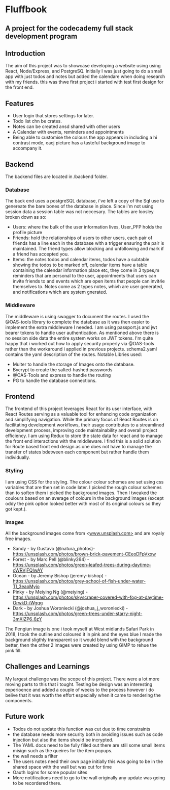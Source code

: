 ﻿# Fluffbook

## A project for the codecademy full stack development program

## Introduction

The aim of this project was to showcase developing a website using using React, Node/Express, and PostgreSQ. Initially I was just going to do a small app with just todos and notes but added the calendare when doing research with my friends. this was thwe first project i started with test first design for the front end.

## Features
* User login that stores settings for later. 
* Todo list chn be crates.
* Notes can be created ansd shared with other users
* A Calendar with events, reminders and appointments
* Being able to customise the colours the app appears in including a hi contrast mode, eacj picture has a tasteful background image to accompany it.

## Backend

The backend files are located in /backend folder. 

### Database

The back end uses a postgreSQL database, i've left a copy of the Sql use to genereate the bare bones of the database in place. Since i'm not using session data a session table was not neccesary. 
The tables are loosley broken down as so:

* Users: where the bulk of the user information lives, User_PFP holds the profile picture
* Friends: hold the relationships of users to other users, each pair of friends has a line each in the database with a trigger ensuring the pair is maintained.  The friend types allow blocking and unfollowing and mark if a friend has accepted you.
* Items: the notes todos and calendar items, todos have a subtable showing the todos to be marked off, calendar items have a table containing the calendar information place etc, they come in 3 types,m reminders that are personal to the user, appointments that users can invite friends to and events which are open items that people can invit4e themselves to. Notes come as 2 types notes, whivh are user generated, and notifications which are system gnerated.

### Middleware

The middleware is using swagger to document the routes. I used the @OAS-tools library to complete the database as it was then easier to implement the extra middleware I needed. I am using passport.js and jwt bearer tokens to handle user authentication. As mentioned above there is no session side data the entire system works on JWT tokens. I'm quite happy that i worked out how to apply security properly via  @OAS-tools rather than the workaround i applied in previous projects. schema2.yaml contains the yaml description of the routes. 
Notable Libries used:

* Multer to handle the storage of Images onto the database.
* Bycrypt to create the salted-hashed passwords
* @OAS-Tools and express to handle the routing
* PG to handle the database connections. 

## Frontend

The frontend of this project leverages React for its user interface, with React Routes serving as a valuable tool for enhancing code organization and simplifying navigation. While the primary focus of React Routes is on facilitating development workflows, their usage contributes to a streamlined development process, improving code maintainability and overall project efficiency.
I am using Redux to store the state data for react and to manage the front end interactions with the middleware. I find this is a solid solution for Route based front end design as one does not have to manage the transfer of states bdetween each component but rather handle them individually.

### Styling

I am using CSS for the styling. The colour colour schemes are set using css variables that are then set in code later. I picked the rough colour schemes than to soften them i picked the background images. Then I tweaked the coulours based on an average of colours in the background images (except oddy the pink option looked better with most of its original colours so they got kept.). 

### Images

All the background images come from <www.unsplash.com> and are royaly free images.

* Sandy - by Gustavo (@natura_photos)- <https://unsplash.com/photos/brown-brick-pavement-CEeoDFpVxxw>
* Forest - by Marc Pell (@blinky264) - <https://unsplash.com/photos/green-leafed-trees-during-daytime-oWRVjFQIwAY>
* Ocean - by Jeremy Bishop (jeremy-bishop) - <https://unsplash.com/photos/grey-school-of-fish-under-water-TI_3eaoMyjo>
* Pinky - by Meiying Ng (@meiying) - <https://unsplash.com/photos/skyscraper-covered-with-fog-at-daytime-OrwkD-iWgqg>
* Dark - by Joshua Woroniecki (@joshua_j_woroniecki) - <https://unsplash.com/photos/green-trees-under-starry-night-3mXIZP6_6zY>

The Pengiun image is one i took myself at West midlands Safari Park in 2018, I took the outline and coloured it in pink and the eyes blue I made the background sligthly transparent so it would blend with the background better, then the other 2 images were created by using GIMP to rehue the pink fill.

## Challenges and Learnings

My largest challenge was the scope of this project. There were a lot more moving parts to this that i tought. Testing be design was an interesting experioence and added a couple of weeks to the process however i do belive that it was worth the effort especially when it came to rendering the components. 

## Future work

* Todos do not update this function was cut due to time constraints
* the database needs more security both in avoiding issues such as code injection but also the items should be incrypted.
* The YAML docs need to be fully filled out there are still some small items misign such as the queires for the item popups.
* the wall needs a filter
* The users notes need their own page initially this was going to be in the shared space with the wall but was cut for time
* Oauth logins for some popular sites
* More notifications need to go to the wall originally any update was going to be recordered there. 